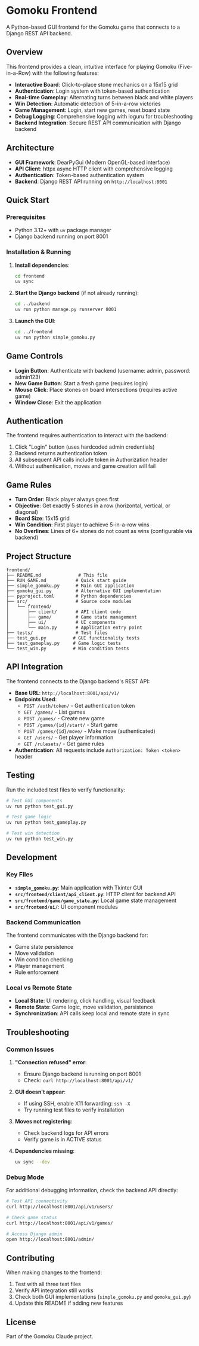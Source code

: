 # Gomoku Frontend

A Python-based GUI frontend for the Gomoku game that connects to a Django REST API backend.

## Overview

This frontend provides a clean, intuitive interface for playing Gomoku (Five-in-a-Row) with the following features:

- **Interactive Board**: Click-to-place stone mechanics on a 15x15 grid
- **Authentication**: Login system with token-based authentication
- **Real-time Gameplay**: Alternating turns between black and white players
- **Win Detection**: Automatic detection of 5-in-a-row victories
- **Game Management**: Login, start new games, reset board state
- **Debug Logging**: Comprehensive logging with loguru for troubleshooting
- **Backend Integration**: Secure REST API communication with Django backend

## Architecture

- **GUI Framework**: DearPyGui (Modern OpenGL-based interface)
- **API Client**: httpx async HTTP client with comprehensive logging
- **Authentication**: Token-based authentication system
- **Backend**: Django REST API running on `http://localhost:8001`

## Quick Start

### Prerequisites

- Python 3.12+ with `uv` package manager
- Django backend running on port 8001

### Installation & Running

1. **Install dependencies**:
   ```bash
   cd frontend
   uv sync
   ```

2. **Start the Django backend** (if not already running):
   ```bash
   cd ../backend
   uv run python manage.py runserver 8001
   ```

3. **Launch the GUI**:
   ```bash
   cd ../frontend
   uv run python simple_gomoku.py
   ```

## Game Controls

- **Login Button**: Authenticate with backend (username: admin, password: admin123)
- **New Game Button**: Start a fresh game (requires login)
- **Mouse Click**: Place stones on board intersections (requires active game)
- **Window Close**: Exit the application

## Authentication

The frontend requires authentication to interact with the backend:

1. Click "Login" button (uses hardcoded admin credentials)
2. Backend returns authentication token
3. All subsequent API calls include token in Authorization header
4. Without authentication, moves and game creation will fail

## Game Rules

- **Turn Order**: Black player always goes first
- **Objective**: Get exactly 5 stones in a row (horizontal, vertical, or diagonal)
- **Board Size**: 15x15 grid
- **Win Condition**: First player to achieve 5-in-a-row wins
- **No Overlines**: Lines of 6+ stones do not count as wins (configurable via backend)

## Project Structure

```
frontend/
├── README.md              # This file
├── RUN_GAME.md           # Quick start guide
├── simple_gomoku.py      # Main GUI application
├── gomoku_gui.py         # Alternative GUI implementation
├── pyproject.toml        # Python dependencies
├── src/                  # Source code modules
│   └── frontend/
│       ├── client/       # API client code
│       ├── game/         # Game state management
│       ├── ui/           # UI components
│       └── main.py       # Application entry point
├── tests/                # Test files
├── test_gui.py          # GUI functionality tests
├── test_gameplay.py     # Game logic tests
└── test_win.py          # Win condition tests
```

## API Integration

The frontend connects to the Django backend's REST API:

- **Base URL**: `http://localhost:8001/api/v1/`
- **Endpoints Used**:
  - `POST /auth/token/` - Get authentication token
  - `GET /games/` - List games
  - `POST /games/` - Create new game
  - `POST /games/{id}/start/` - Start game
  - `POST /games/{id}/move/` - Make move (authenticated)
  - `GET /users/` - Get player information
  - `GET /rulesets/` - Get game rules
- **Authentication**: All requests include `Authorization: Token <token>` header

## Testing

Run the included test files to verify functionality:

```bash
# Test GUI components
uv run python test_gui.py

# Test game logic
uv run python test_gameplay.py

# Test win detection
uv run python test_win.py
```

## Development

### Key Files

- **`simple_gomoku.py`**: Main application with Tkinter GUI
- **`src/frontend/client/api_client.py`**: HTTP client for backend API
- **`src/frontend/game/game_state.py`**: Local game state management
- **`src/frontend/ui/`**: UI component modules

### Backend Communication

The frontend communicates with the Django backend for:
- Game state persistence
- Move validation
- Win condition checking
- Player management
- Rule enforcement

### Local vs Remote State

- **Local State**: UI rendering, click handling, visual feedback
- **Remote State**: Game logic, move validation, persistence
- **Synchronization**: API calls keep local and remote state in sync

## Troubleshooting

### Common Issues

1. **"Connection refused" error**:
   - Ensure Django backend is running on port 8001
   - Check: `curl http://localhost:8001/api/v1/`

2. **GUI doesn't appear**:
   - If using SSH, enable X11 forwarding: `ssh -X`
   - Try running test files to verify installation

3. **Moves not registering**:
   - Check backend logs for API errors
   - Verify game is in ACTIVE status

4. **Dependencies missing**:
   ```bash
   uv sync --dev
   ```

### Debug Mode

For additional debugging information, check the backend API directly:

```bash
# Test API connectivity
curl http://localhost:8001/api/v1/users/

# Check game status
curl http://localhost:8001/api/v1/games/

# Access Django admin
open http://localhost:8001/admin/
```

## Contributing

When making changes to the frontend:

1. Test with all three test files
2. Verify API integration still works
3. Check both GUI implementations (`simple_gomoku.py` and `gomoku_gui.py`)
4. Update this README if adding new features

## License

Part of the Gomoku Claude project.